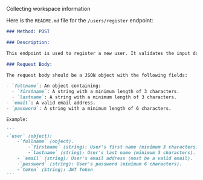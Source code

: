 Collecting workspace information

Here is the `README.md` file for the `/users/register` endpoint:

````markdown
### Method: POST

### Description:

This endpoint is used to register a new user. It validates the input data, hashes the password, creates a new user in the database, and returns an authentication token along with the user details.

### Request Body:

The request body should be a JSON object with the following fields:

- `fullname`: An object containing:
  - `firstname`: A string with a minimum length of 3 characters.
  - `lastname`: A string with a minimum length of 3 characters.
- `email`: A valid email address.
- `password`: A string with a minimum length of 6 characters.

Example:

```
-`user` (object):
    -`fullname` (object).
        -`firstname` (string): User's first name (minimum 3 characters).
        -`lastname` (string): User's last name (minimum 3 characters).
    - `email` (string): User's email address (must be a valid email).
    -`password` (string): User's password (minimum 6 characters).
    -`token` (String): JWT Token
```
````
